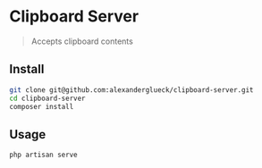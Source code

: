 # Clipboard Server

> Accepts clipboard contents

## Install

```bash
git clone git@github.com:alexanderglueck/clipboard-server.git
cd clipboard-server
composer install
```

## Usage
```bash
php artisan serve
```
